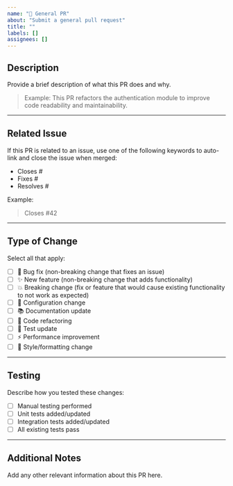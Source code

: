 ```yaml
---
name: "📄 General PR"
about: "Submit a general pull request"
title: ""
labels: []
assignees: []
---
```


## Description

Provide a brief description of what this PR does and why.

> Example: This PR refactors the authentication module to improve code readability and maintainability.

---

## Related Issue

If this PR is related to an issue, use one of the following keywords to auto-link and close the issue when merged:

- Closes #
- Fixes #
- Resolves #

Example:
> Closes #42

---

## Type of Change

Select all that apply:

- [ ] 🐛 Bug fix (non-breaking change that fixes an issue)
- [ ] ✨ New feature (non-breaking change that adds functionality)
- [ ] 💥 Breaking change (fix or feature that would cause existing functionality to not work as expected)
- [ ] 🔧 Configuration change
- [ ] 📚 Documentation update
- [ ] 🧹 Code refactoring
- [ ] 🧪 Test update
- [ ] ⚡ Performance improvement
- [ ] 🎨 Style/formatting change

---

## Testing

Describe how you tested these changes:

- [ ] Manual testing performed
- [ ] Unit tests added/updated
- [ ] Integration tests added/updated
- [ ] All existing tests pass

---

## Additional Notes

Add any other relevant information about this PR here.
